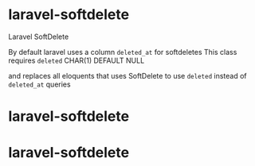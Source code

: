 # laravel-softdelete
Laravel SoftDelete

By default laravel uses a column `deleted_at` for softdeletes
This class requires `deleted` CHAR(1) DEFAULT NULL

and replaces all eloquents that uses SoftDelete to use `deleted` instead of `deleted_at` queries
# laravel-softdelete
# laravel-softdelete
